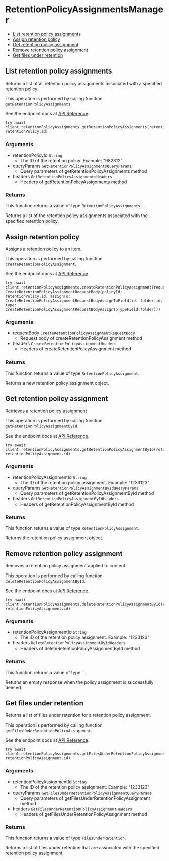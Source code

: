 # RetentionPolicyAssignmentsManager


- [List retention policy assignments](#list-retention-policy-assignments)
- [Assign retention policy](#assign-retention-policy)
- [Get retention policy assignment](#get-retention-policy-assignment)
- [Remove retention policy assignment](#remove-retention-policy-assignment)
- [Get files under retention](#get-files-under-retention)

## List retention policy assignments

Returns a list of all retention policy assignments associated with a specified
retention policy.

This operation is performed by calling function `getRetentionPolicyAssignments`.

See the endpoint docs at
[API Reference](https://developer.box.com/reference/get-retention-policies-id-assignments/).

<!-- sample get_retention_policies_id_assignments -->
```
try await client.retentionPolicyAssignments.getRetentionPolicyAssignments(retentionPolicyId: retentionPolicy.id)
```

### Arguments

- retentionPolicyId `String`
  - The ID of the retention policy. Example: "982312"
- queryParams `GetRetentionPolicyAssignmentsQueryParams`
  - Query parameters of getRetentionPolicyAssignments method
- headers `GetRetentionPolicyAssignmentsHeaders`
  - Headers of getRetentionPolicyAssignments method


### Returns

This function returns a value of type `RetentionPolicyAssignments`.

Returns a list of the retention policy assignments associated with the
specified retention policy.


## Assign retention policy

Assigns a retention policy to an item.

This operation is performed by calling function `createRetentionPolicyAssignment`.

See the endpoint docs at
[API Reference](https://developer.box.com/reference/post-retention-policy-assignments/).

<!-- sample post_retention_policy_assignments -->
```
try await client.retentionPolicyAssignments.createRetentionPolicyAssignment(requestBody: CreateRetentionPolicyAssignmentRequestBody(policyId: retentionPolicy.id, assignTo: CreateRetentionPolicyAssignmentRequestBodyAssignToField(id: folder.id, type: CreateRetentionPolicyAssignmentRequestBodyAssignToTypeField.folder)))
```

### Arguments

- requestBody `CreateRetentionPolicyAssignmentRequestBody`
  - Request body of createRetentionPolicyAssignment method
- headers `CreateRetentionPolicyAssignmentHeaders`
  - Headers of createRetentionPolicyAssignment method


### Returns

This function returns a value of type `RetentionPolicyAssignment`.

Returns a new retention policy assignment object.


## Get retention policy assignment

Retrieves a retention policy assignment

This operation is performed by calling function `getRetentionPolicyAssignmentById`.

See the endpoint docs at
[API Reference](https://developer.box.com/reference/get-retention-policy-assignments-id/).

<!-- sample get_retention_policy_assignments_id -->
```
try await client.retentionPolicyAssignments.getRetentionPolicyAssignmentById(retentionPolicyAssignmentId: retentionPolicyAssignment.id)
```

### Arguments

- retentionPolicyAssignmentId `String`
  - The ID of the retention policy assignment. Example: "1233123"
- queryParams `GetRetentionPolicyAssignmentByIdQueryParams`
  - Query parameters of getRetentionPolicyAssignmentById method
- headers `GetRetentionPolicyAssignmentByIdHeaders`
  - Headers of getRetentionPolicyAssignmentById method


### Returns

This function returns a value of type `RetentionPolicyAssignment`.

Returns the retention policy assignment object.


## Remove retention policy assignment

Removes a retention policy assignment
applied to content.

This operation is performed by calling function `deleteRetentionPolicyAssignmentById`.

See the endpoint docs at
[API Reference](https://developer.box.com/reference/delete-retention-policy-assignments-id/).

<!-- sample delete_retention_policy_assignments_id -->
```
try await client.retentionPolicyAssignments.deleteRetentionPolicyAssignmentById(retentionPolicyAssignmentId: retentionPolicyAssignment.id)
```

### Arguments

- retentionPolicyAssignmentId `String`
  - The ID of the retention policy assignment. Example: "1233123"
- headers `DeleteRetentionPolicyAssignmentByIdHeaders`
  - Headers of deleteRetentionPolicyAssignmentById method


### Returns

This function returns a value of type ``.

Returns an empty response when the policy assignment
is successfully deleted.


## Get files under retention

Returns a list of files under retention for a retention policy assignment.

This operation is performed by calling function `getFilesUnderRetentionPolicyAssignment`.

See the endpoint docs at
[API Reference](https://developer.box.com/reference/get-retention-policy-assignments-id-files-under-retention/).

<!-- sample get_retention_policy_assignments_id_files_under_retention -->
```
try await client.retentionPolicyAssignments.getFilesUnderRetentionPolicyAssignment(retentionPolicyAssignmentId: retentionPolicyAssignment.id)
```

### Arguments

- retentionPolicyAssignmentId `String`
  - The ID of the retention policy assignment. Example: "1233123"
- queryParams `GetFilesUnderRetentionPolicyAssignmentQueryParams`
  - Query parameters of getFilesUnderRetentionPolicyAssignment method
- headers `GetFilesUnderRetentionPolicyAssignmentHeaders`
  - Headers of getFilesUnderRetentionPolicyAssignment method


### Returns

This function returns a value of type `FilesUnderRetention`.

Returns a list of files under retention that are associated with the
specified retention policy assignment.


